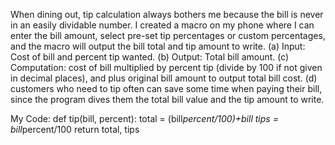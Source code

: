 When dining out, tip calculation always bothers me because the bill is never in an easily dividable number. I created a macro on my phone where I can enter the bill amount, select pre-set tip percentages or custom percentages, and the macro will output the bill total and tip amount to write. (a) Input: Cost of bill and percent tip wanted. (b) Output: Total bill amount. (c) Computation: cost of bill multiplied by percent tip (divide by 100 if not given in decimal places), and plus original bill amount to output total bill cost. (d) customers who need to tip often can save some time when paying their bill, since the program dives them the total bill value and the tip amount to write.

My Code:
def tip(bill, percent):
total = (bill*percent/100)+bill
tips = bill*percent/100
return total, tips

